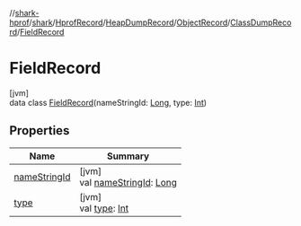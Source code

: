 //[shark-hprof](../../../../../../../index.md)/[shark](../../../../../index.md)/[HprofRecord](../../../../index.md)/[HeapDumpRecord](../../../index.md)/[ObjectRecord](../../index.md)/[ClassDumpRecord](../index.md)/[FieldRecord](index.md)

# FieldRecord

[jvm]\
data class [FieldRecord](index.md)(nameStringId: [Long](https://kotlinlang.org/api/latest/jvm/stdlib/kotlin/-long/index.html), type: [Int](https://kotlinlang.org/api/latest/jvm/stdlib/kotlin/-int/index.html))

## Properties

| Name | Summary |
|---|---|
| [nameStringId](name-string-id.md) | [jvm]<br>val [nameStringId](name-string-id.md): [Long](https://kotlinlang.org/api/latest/jvm/stdlib/kotlin/-long/index.html) |
| [type](type.md) | [jvm]<br>val [type](type.md): [Int](https://kotlinlang.org/api/latest/jvm/stdlib/kotlin/-int/index.html) |
